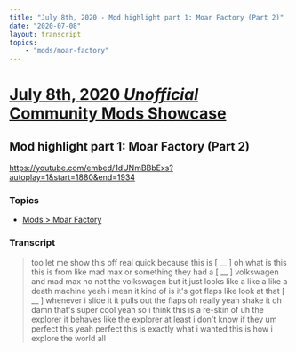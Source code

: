 ```yaml
---
title: "July 8th, 2020 - Mod highlight part 1: Moar Factory (Part 2)"
date: "2020-07-08"
layout: transcript
topics: 
    - "mods/moar-factory"
---
```

# [July 8th, 2020 *Unofficial* Community Mods Showcase](../2020-07-08.md)
## Mod highlight part 1: Moar Factory (Part 2)
https://youtube.com/embed/1dUNmBBbExs?autoplay=1&start=1880&end=1934
### Topics
* [Mods > Moar Factory](../topics/mods/moar-factory.md)

### Transcript

> too let me show this off real quick
> because
> this is [ __ ] oh
> what is this this is from like mad max
> or something
> they had a [ __ ] volkswagen and mad
> max
> no not the volkswagen but it just looks
> like a like a like a death machine
> yeah i mean it kind of is it's got flaps
> like look at that [ __ ] whenever i slide
> it it pulls out the flaps
> oh really yeah shake it oh damn
> that's super cool yeah so i think this
> is a re-skin of uh
> the explorer it behaves like the
> explorer at least i don't know if they
> um perfect this yeah perfect this is
> exactly what i wanted
> this is how i explore the world all
